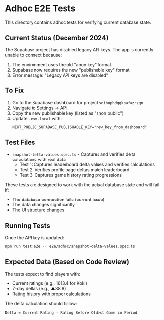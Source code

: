 # Adhoc E2E Tests

This directory contains adhoc tests for verifying current database state.

## Current Status (December 2024)

The Supabase project has disabled legacy API keys. The app is currently unable to connect because:

1. The environment uses the old "anon key" format
2. Supabase now requires the new "publishable key" format
3. Error message: "Legacy API keys are disabled"

## To Fix

1. Go to the Supabase dashboard for project `soihuphdqgkbafozrzqn`
2. Navigate to Settings → API
3. Copy the new publishable key (listed as "anon public")
4. Update `.env.local` with:
   ```
   NEXT_PUBLIC_SUPABASE_PUBLISHABLE_KEY="new_key_from_dashboard"
   ```

## Test Files

- `snapshot-delta-values.spec.ts` - Captures and verifies delta calculations with real data
  - Test 1: Captures leaderboard delta values and verifies calculations
  - Test 2: Verifies profile page deltas match leaderboard
  - Test 3: Captures game history rating progressions

These tests are designed to work with the actual database state and will fail if:

- The database connection fails (current issue)
- The data changes significantly
- The UI structure changes

## Running Tests

Once the API key is updated:

```bash
npm run test:e2e -- e2e/adhoc/snapshot-delta-values.spec.ts
```

## Expected Data (Based on Code Review)

The tests expect to find players with:

- Current ratings (e.g., 1613.4 for Koki)
- 7-day deltas (e.g., ▲38.8)
- Rating history with proper calculations

The delta calculation should follow:

```
Delta = Current Rating - Rating Before Oldest Game in Period
```
